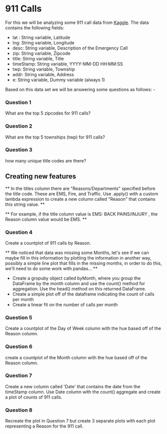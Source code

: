 # 911 Calls

For this we will be analyzing some 911 call data from [Kaggle](https://www.kaggle.com/mchirico/montcoalert). The data contains the following fields:

* lat : String variable, Latitude
* lng: String variable, Longitude
* desc: String variable, Description of the Emergency Call
* zip: String variable, Zipcode
* title: String variable, Title
* timeStamp: String variable, YYYY-MM-DD HH:MM:SS
* twp: String variable, Township
* addr: String variable, Address
* e: String variable, Dummy variable (always 1)

Based on this data set we will be answering some questions as follows: -

### Question 1
What are the top 5 zipcodes for 911 calls?

### Question 2
What are the top 5 townships (twp) for 911 calls? 

### Question 3
how many unique title codes are there? 

##  Creating new features
** In the titles column there are "Reasons/Departments" specified before the title code. These are EMS, Fire, and Traffic. Use .apply() with a custom lambda expression to create a new column called "Reason" that contains this string value. ** 

** For example, if the title column value is EMS: BACK PAINS/INJURY , the Reason column value would be EMS. **

### Question 4
Create a countplot of 911 calls by Reason.

** We noticed that data was missing some Months, let's see if we can maybe fill in this information by plotting the information in another way, possibly a simple line plot that fills in the missing months, in order to do this, we'll need to do some work with pandas... **

* Create a gropuby object called byMonth, where you group the DataFrame by the month column and use the count() method for aggregation. Use the head() method on this returned DataFrame.
* Create a simple plot off of the dataframe indicating the count of calls per month 
* Create a linear fit on the number of calls per month

### Question 5
Create a countplot of the Day of Week column with the hue based off of the Reason column.

### Question 6
create a countplot of the Month column with the hue based off of the Reason column.

### Question 7 
Create a new column called 'Date' that contains the date from the timeStamp column.
Use Date column with the count() aggregate and create a plot of counts of 911 calls.

### Question 8 
Recreate the plot in Question 7 but create 3 separate plots with each plot representing a Reason for the 911 call.